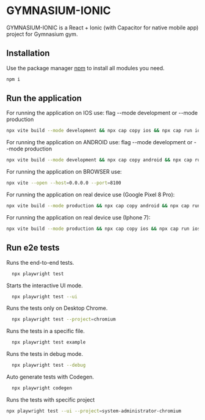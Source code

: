 # GYMNASIUM-IONIC

GYMNASIUM-IONIC is a React + Ionic (with Capacitor for native mobile app) project for Gymnasium gym.

## Installation

Use the package manager [npm](https://www.npmjs.com/) to install all modules you need.

```bash
npm i
```

## Run the application

For running the application on IOS use:
flag --mode development or --mode production

```bash
npx vite build --mode development && npx cap copy ios && npx cap run ios --target=AD6EBF25-06D7-47BD-858D-BC948EF0F4A7
```

For running the application on ANDROID use:
flag --mode development or --mode production

```bash
npx vite build --mode development && npx cap copy android && npx cap run android --target=Pixel_8_API_33
```

For running the application on BROWSER use:

```bash
npx vite --open --host=0.0.0.0 --port=8100
```

For running the application on real device use (Google Pixel 8 Pro):

```bash
npx vite build --mode production && npx cap copy android && npx cap run android --target=37171FDJG007N0
```

For running the application on real device use (Iphone 7):

```bash
npx vite build --mode production && npx cap copy ios && npx cap run ios --target=2a2bf6075987ccc23d490f2b4f93eaad1bf83e99
```

## Run e2e tests

Runs the end-to-end tests.

```bash
  npx playwright test
```

Starts the interactive UI mode.

```bash
  npx playwright test --ui
```

Runs the tests only on Desktop Chrome.

```bash
  npx playwright test --project=chromium
```

Runs the tests in a specific file.

```bash
  npx playwright test example
```

Runs the tests in debug mode.

```bash
  npx playwright test --debug
```

Auto generate tests with Codegen.

```bash
  npx playwright codegen
```

Runs the tests with specific project

```bash
npx playwright test --ui --project=system-administrator-chromium
```
